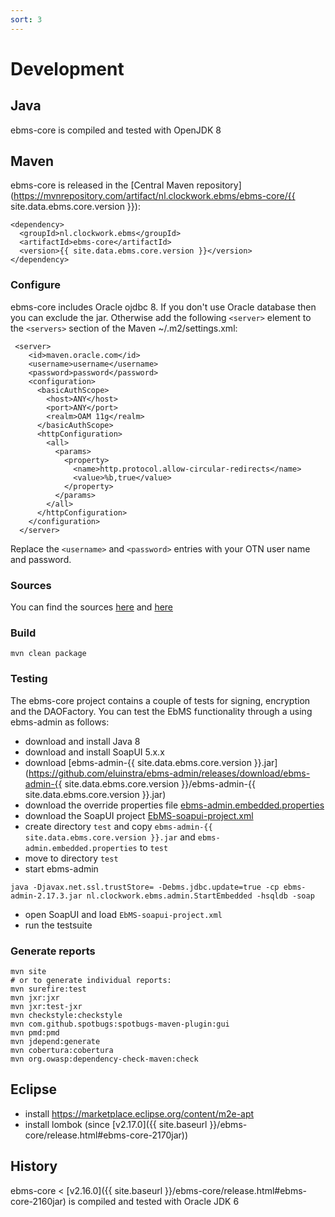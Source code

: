 ```yaml
---
sort: 3
---
```


# Development

## Java
ebms-core is compiled and tested with OpenJDK 8  

## Maven
ebms-core is released in the [Central Maven repository](https://mvnrepository.com/artifact/nl.clockwork.ebms/ebms-core/{{ site.data.ebms.core.version }}):
```
<dependency>
  <groupId>nl.clockwork.ebms</groupId>
  <artifactId>ebms-core</artifactId>
  <version>{{ site.data.ebms.core.version }}</version>
</dependency>
```
### Configure
ebms-core includes Oracle ojdbc 8. If you don't use Oracle database then you can exclude the jar. Otherwise add the following `<server>` element to the `<servers>` section of the Maven ~/.m2/settings.xml:
```
 <server>
    <id>maven.oracle.com</id>
    <username>username</username>
    <password>password</password>
    <configuration>
      <basicAuthScope>
        <host>ANY</host>
        <port>ANY</port>
        <realm>OAM 11g</realm>
      </basicAuthScope>
      <httpConfiguration>
        <all>
          <params>
            <property>
              <name>http.protocol.allow-circular-redirects</name>
              <value>%b,true</value>
            </property>
          </params>
        </all>
      </httpConfiguration>
    </configuration>
  </server>
```
Replace the `<username>` and `<password>` entries with your OTN user name and password.

### Sources
You can find the sources [here](https://sourceforge.net/p/muleebmsadapter/code/ci/master/tree/) and [here](https://github.com/eluinstra/ebms-core)

### Build
```
mvn clean package
```

### Testing
The ebms-core project contains a couple of tests for signing, encryption and the DAOFactory.
You can test the EbMS functionality through a using ebms-admin as follows:
- download and install Java 8
- download and install SoapUI 5.x.x
- download [ebms-admin-{{ site.data.ebms.core.version }}.jar](https://github.com/eluinstra/ebms-admin/releases/download/ebms-admin-{{ site.data.ebms.core.version }}/ebms-admin-{{ site.data.ebms.core.version }}.jar)
- download the override properties file [ebms-admin.embedded.properties](https://github.com/eluinstra/ebms-core/blob/ebms-core-2.17.x/resources/test/ebms-admin.embedded.properties)
- download the SoapUI project [EbMS-soapui-project.xml](https://github.com/eluinstra/ebms-core/blob/ebms-core-2.17.x/resources/test/EbMS-soapui-project.xml)
- create directory `test` and copy `ebms-admin-{{ site.data.ebms.core.version }}.jar` and `ebms-admin.embedded.properties` to `test`
- move to directory `test`
- start ebms-admin
```
java -Djavax.net.ssl.trustStore= -Debms.jdbc.update=true -cp ebms-admin-2.17.3.jar nl.clockwork.ebms.admin.StartEmbedded -hsqldb -soap
```
- open SoapUI and load `EbMS-soapui-project.xml`
- run the testsuite

### Generate reports
```
mvn site
# or to generate individual reports:
mvn surefire:test
mvn jxr:jxr
mvn jxr:test-jxr
mvn checkstyle:checkstyle
mvn com.github.spotbugs:spotbugs-maven-plugin:gui
mvn pmd:pmd
mvn jdepend:generate
mvn cobertura:cobertura
mvn org.owasp:dependency-check-maven:check
```

## Eclipse
- install https://marketplace.eclipse.org/content/m2e-apt
- install lombok (since [v2.17.0]({{ site.baseurl }}/ebms-core/release.html#ebms-core-2170jar))

## History
ebms-core < [v2.16.0]({{ site.baseurl }}/ebms-core/release.html#ebms-core-2160jar) is compiled and tested with Oracle JDK 6
